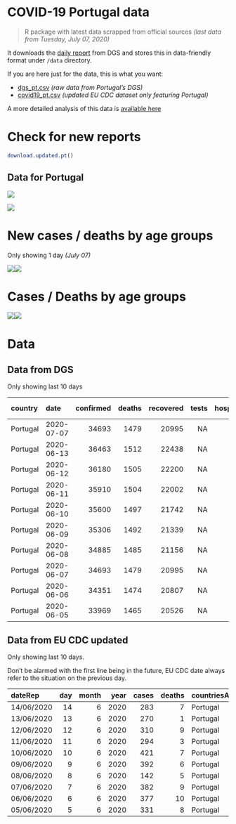 COVID-19 Portugal data
================

> R package with latest data scrapped from official sources *(last data
> from Tuesday, July 07, 2020)*

It downloads the [daily
report](https://covid19.min-saude.pt/relatorio-de-situacao/) from DGS
and stores this in data-friendly format under `/data` directory.

If you are here just for the data, this is what you want:

  - [dgs\_pt.csv](raw/master/data/dgs_pt.csv) *(raw data from Portugal’s
    DGS)*
  - [covid19\_pt.csv](raw/master/data/covid19_pt.csv) *(updated EU CDC
    dataset only featuring Portugal)*

A more detailed analysis of this data is [available
here](https://averissimo.github.io/covid19-analysis/portugal.html)

# Check for new reports

``` r
download.updated.pt()
```

## Data for Portugal

![](README_files/figure-gfm/unnamed-chunk-7-1.svg)<!-- -->

![](README_files/figure-gfm/unnamed-chunk-8-1.svg)<!-- -->

# New cases / deaths by age groups

Only showing 1 day *(July
07)*

![](README_files/figure-gfm/unnamed-chunk-10-1.svg)<!-- -->![](README_files/figure-gfm/unnamed-chunk-10-2.svg)<!-- -->

# Cases / Deaths by age groups

![](README_files/figure-gfm/unnamed-chunk-11-1.svg)<!-- -->![](README_files/figure-gfm/unnamed-chunk-11-2.svg)<!-- -->

# Data

## Data from DGS

Only showing last 10
days

| country  | date       | confirmed | deaths | recovered | tests | hospitalized | in.icu | confirmed\_m\_00-09 | confirmed\_w\_00-09 | confirmed\_m\_10-19 | confirmed\_w\_10-19 | confirmed\_m\_20-29 | confirmed\_w\_20-29 | confirmed\_m\_30-39 | confirmed\_w\_30-39 | confirmed\_m\_40-49 | confirmed\_w\_40-49 | confirmed\_m\_50-59 | confirmed\_w\_50-59 | confirmed\_m\_60-69 | confirmed\_w\_60-69 | confirmed\_m\_70-79 | confirmed\_w\_70-79 | confirmed\_m\_80+ | confirmed\_w\_80+ | death\_m\_00-09 | death\_w\_00-09 | death\_m\_10-19 | death\_w\_10-19 | death\_m\_20-29 | death\_w\_20-29 | death\_m\_30-39 | death\_w\_30-39 | death\_m\_40-49 | death\_w\_40-49 | death\_m\_50-59 | death\_w\_50-59 | death\_m\_60-69 | death\_w\_60-69 | death\_m\_70-79 | death\_w\_70-79 | death\_m\_80+ | death\_w\_80+ |
| :------- | :--------- | --------: | -----: | --------: | ----: | -----------: | -----: | ------------------: | ------------------: | ------------------: | ------------------: | ------------------: | ------------------: | ------------------: | ------------------: | ------------------: | ------------------: | ------------------: | ------------------: | ------------------: | ------------------: | ------------------: | ------------------: | ----------------: | ----------------: | --------------: | --------------: | --------------: | --------------: | --------------: | --------------: | --------------: | --------------: | --------------: | --------------: | --------------: | --------------: | --------------: | --------------: | --------------: | --------------: | ------------: | ------------: |
| Portugal | 2020-07-07 |     34693 |   1479 |     20995 |    NA |          398 |     58 |                 412 |                 379 |                 546 |                 661 |                2181 |                2568 |                2445 |                2916 |                2497 |                3340 |                2313 |                3343 |                1730 |                1977 |                1272 |                1429 |              1517 |              3134 |               0 |               0 |               0 |               0 |               1 |               1 |               0 |               1 |              10 |               7 |              32 |              15 |              87 |              43 |             170 |             112 |           430 |           570 |
| Portugal | 2020-06-13 |     36463 |   1512 |     22438 |    NA |          428 |     77 |                 478 |                 423 |                 605 |                 719 |                2365 |                2723 |                2643 |                3056 |                2655 |                3465 |                2441 |                3471 |                1814 |                2066 |                1306 |                1460 |              1548 |              3200 |               0 |               0 |               0 |               0 |               1 |               1 |               0 |               1 |              10 |               7 |              34 |              15 |              91 |              44 |             175 |             115 |           440 |           578 |
| Portugal | 2020-06-12 |     36180 |   1505 |     22200 |    NA |          440 |     73 |                 473 |                 424 |                 603 |                 711 |                2332 |                2698 |                2620 |                3037 |                2620 |                3438 |                2417 |                3456 |                1801 |                2052 |                1301 |                1450 |              1535 |              3187 |               0 |               0 |               0 |               0 |               1 |               1 |               0 |               1 |              10 |               7 |              33 |              15 |              90 |              43 |             173 |             115 |           439 |           577 |
| Portugal | 2020-06-11 |     35910 |   1504 |     22002 |    NA |          415 |     70 |                 459 |                 414 |                 592 |                 695 |                2305 |                2663 |                2596 |                3017 |                2605 |                3413 |                2399 |                3439 |                1792 |                2039 |                1293 |                1446 |              1535 |              3182 |               0 |               0 |               0 |               0 |               1 |               1 |               0 |               1 |              10 |               7 |              33 |              15 |              90 |              43 |             172 |             115 |           439 |           577 |
| Portugal | 2020-06-10 |     35600 |   1497 |     21742 |    NA |          417 |     70 |                 447 |                 403 |                 581 |                 681 |                2277 |                2650 |                2530 |                2983 |                2582 |                3400 |                2383 |                3412 |                1774 |                2028 |                1291 |                1443 |              1532 |              3178 |               0 |               0 |               0 |               0 |               1 |               1 |               0 |               1 |              10 |               7 |              33 |              15 |              88 |              43 |             171 |             114 |           437 |           576 |
| Portugal | 2020-06-09 |     35306 |   1492 |     21339 |    NA |          394 |     65 |                 436 |                 391 |                 562 |                 672 |                2244 |                2630 |                2502 |                2957 |                2559 |                3370 |                2367 |                3386 |                1760 |                2011 |                1284 |                1440 |              1531 |              3168 |               0 |               0 |               0 |               0 |               1 |               1 |               0 |               1 |              10 |               7 |              33 |              15 |              88 |              43 |             171 |             113 |           434 |           575 |
| Portugal | 2020-06-08 |     34885 |   1485 |     21156 |    NA |          366 |     55 |                 422 |                 386 |                 559 |                 666 |                2200 |                2590 |                2455 |                2925 |                2508 |                3352 |                2326 |                3361 |                1740 |                1989 |                1276 |                1432 |              1521 |              3144 |               0 |               0 |               0 |               0 |               1 |               1 |               0 |               1 |              10 |               7 |              32 |              15 |              88 |              43 |             171 |             112 |           434 |           570 |
| Portugal | 2020-06-07 |     34693 |   1479 |     20995 |    NA |          398 |     58 |                 412 |                 379 |                 546 |                 661 |                2181 |                2568 |                2445 |                2916 |                2497 |                3340 |                2313 |                3343 |                1730 |                1977 |                1272 |                1429 |              1517 |              3134 |               0 |               0 |               0 |               0 |               1 |               1 |               0 |               1 |              10 |               7 |              32 |              15 |              87 |              43 |             170 |             112 |           430 |           570 |
| Portugal | 2020-06-06 |     34351 |   1474 |     20807 |    NA |          414 |     57 |                 401 |                 371 |                 539 |                 652 |                2154 |                2538 |                2415 |                2894 |                2464 |                3312 |                2287 |                3323 |                1710 |                1963 |                1269 |                1420 |              1518 |              3121 |               0 |               0 |               0 |               0 |               1 |               1 |               0 |               1 |              10 |               7 |              31 |              15 |              87 |              43 |             170 |             112 |           427 |           569 |
| Portugal | 2020-06-05 |     33969 |   1465 |     20526 |    NA |          475 |     64 |                 393 |                 362 |                 533 |                 637 |                2113 |                2497 |                2366 |                2860 |                2422 |                3271 |                2265 |                3299 |                1705 |                1953 |                1261 |                1406 |              1509 |              3117 |               0 |               0 |               0 |               0 |               1 |               1 |               0 |               1 |              10 |               7 |              31 |              15 |              87 |              43 |             168 |             112 |           424 |           565 |

## Data from EU CDC updated

Only showing last 10 days.

Don’t be alarmed with the first line being in the future, EU CDC date
always refer to the situation on the previous
day.

| dateRep    | day | month | year | cases | deaths | countriesAndTerritories | geoId | countryterritoryCode | popData2018 | continentExp |
| :--------- | --: | ----: | ---: | ----: | -----: | :---------------------- | :---- | :------------------- | ----------: | :----------- |
| 14/06/2020 |  14 |     6 | 2020 |   283 |      7 | Portugal                | PT    | PRT                  |    10281762 | NA           |
| 13/06/2020 |  13 |     6 | 2020 |   270 |      1 | Portugal                | PT    | PRT                  |    10281762 | Europe       |
| 12/06/2020 |  12 |     6 | 2020 |   310 |      9 | Portugal                | PT    | PRT                  |    10281762 | Europe       |
| 11/06/2020 |  11 |     6 | 2020 |   294 |      3 | Portugal                | PT    | PRT                  |    10281762 | Europe       |
| 10/06/2020 |  10 |     6 | 2020 |   421 |      7 | Portugal                | PT    | PRT                  |    10281762 | Europe       |
| 09/06/2020 |   9 |     6 | 2020 |   392 |      6 | Portugal                | PT    | PRT                  |    10281762 | Europe       |
| 08/06/2020 |   8 |     6 | 2020 |   142 |      5 | Portugal                | PT    | PRT                  |    10281762 | Europe       |
| 07/06/2020 |   7 |     6 | 2020 |   382 |      9 | Portugal                | PT    | PRT                  |    10281762 | Europe       |
| 06/06/2020 |   6 |     6 | 2020 |   377 |     10 | Portugal                | PT    | PRT                  |    10281762 | Europe       |
| 05/06/2020 |   5 |     6 | 2020 |   331 |      8 | Portugal                | PT    | PRT                  |    10281762 | Europe       |

